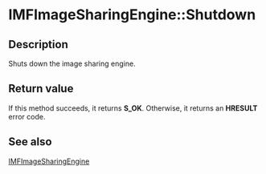# IMFImageSharingEngine::Shutdown

## Description

Shuts down the image sharing engine.

## Return value

If this method succeeds, it returns **S_OK**. Otherwise, it returns an **HRESULT** error code.

## See also

[IMFImageSharingEngine](https://learn.microsoft.com/windows/desktop/api/mfsharingengine/nn-mfsharingengine-imfimagesharingengine)